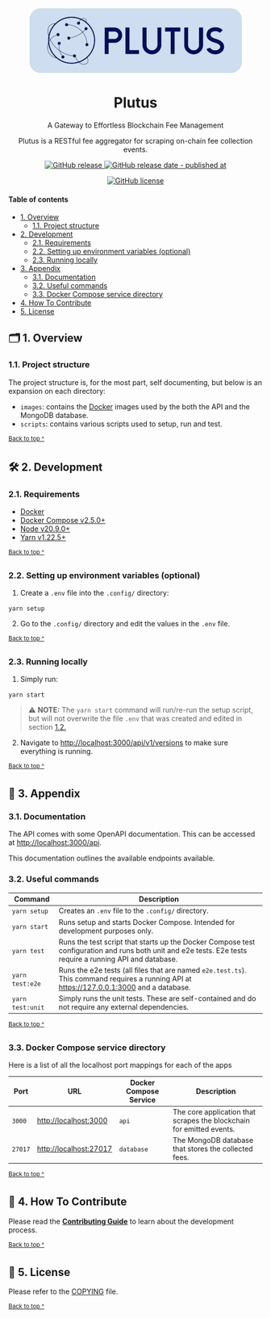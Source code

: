 <p align="center">
  <img alt="Plutus icon - rounded edges" src="assets/logo-rounded@421x128.png" style="padding-top: 15px" height="128" />
</p>

<h1 align="center">
   Plutus
</h1>

<p align="center">
  A Gateway to Effortless Blockchain Fee Management
</p>

<p align="center">
  Plutus is a RESTful fee aggregator for scraping on-chain fee collection events.
</p>

<p align="center">
  <a href="https://github.com/kieranroneill/plutus/releases/latest">
    <img alt="GitHub release" src="https://img.shields.io/github/v/release/kieranroneill/plutus?&logo=github">
  </a>
  <a href="https://github.com/kieranroneill/plutus/releases/latest">
    <img alt="GitHub release date - published at" src="https://img.shields.io/github/release-date/kieranroneill/plutus?logo=github">
  </a>
</p>

<p align="center">
  <a href="https://github.com/kieranroneill/plutus/blob/main/COPYING">
    <img alt="GitHub license" src="https://img.shields.io/github/license/kieranroneill/plutus">
  </a>
</p>

#### Table of contents

* [1. Overview](#-1-overview)
  - [1.1. Project structure](#11-project-structure)
* [2. Development](#-2-development)
  - [2.1. Requirements](#21-requirements)
  - [2.2. Setting up environment variables (optional)](#22-setting-up-environment-variables-optional)
  - [2.3. Running locally](#23-running-locally)
* [3. Appendix](#-3-appendix)
  - [3.1. Documentation](#31-documentation)
  - [3.2. Useful commands](#32-useful-commands)
  - [3.3. Docker Compose service directory](#33-docker-compose-service-directory)
* [4. How To Contribute](#-4-how-to-contribute)
* [5. License](#-5-license)

## 🗂️ 1. Overview

### 1.1. Project structure

The project structure is, for the most part, self documenting, but below is an expansion on each directory:

* `images`: contains the [Docker][docker] images used by the both the API and the MongoDB database.
* `scripts`: contains various scripts used to setup, run and test.

<sup>[Back to top ^][table-of-contents]</sup>

## 🛠️ 2. Development

### 2.1. Requirements

* [Docker][docker]
* [Docker Compose v2.5.0+][docker-compose]
* [Node v20.9.0+][node]
* [Yarn v1.22.5+][yarn]

<sup>[Back to top ^][table-of-contents]</sup>

### 2.2. Setting up environment variables (optional)

1. Create a `.env` file into the `.config/` directory:
```shell script
yarn setup
```

2. Go to the `.config/` directory and edit the values in the `.env` file.

<sup>[Back to top ^][table-of-contents]</sup>

### 2.3. Running locally

1. Simply run:
```shell script
yarn start
```

> ⚠️ **NOTE:** The `yarn start` command will run/re-run the setup script, but will not overwrite the file `.env` that was created and edited in section [1.2.](#22-setting-up-environment-variables-optional)

2. Navigate to [http://localhost:3000/api/v1/versions](http://localhost:3000/api/v1/versions) to make sure everything is running.

<sup>[Back to top ^][table-of-contents]</sup>

## 📑 3. Appendix

### 3.1. Documentation

The API comes with some OpenAPI documentation. This can be accessed at [http://localhost:3000/api](http://localhost:3000/api).

This documentation outlines the available endpoints available.

### 3.2. Useful commands

| Command          | Description                                                                                                                                               |
|------------------|-----------------------------------------------------------------------------------------------------------------------------------------------------------|
| `yarn setup`     | Creates an `.env` file to the `.config/` directory.                                                                                                       |
| `yarn start`     | Runs setup and starts Docker Compose. Intended for development purposes only.                                                                             |
| `yarn test`      | Runs the test script that starts up the Docker Compose test configuration and runs both unit and e2e tests. E2e tests require a running API and database. |
| `yarn test:e2e`  | Runs the e2e tests (all files that are named `e2e.test.ts`). This command requires a running API at https://127.0.0.1:3000 and a database.                |
| `yarn test:unit` | Simply runs the unit tests. These are self-contained and do not require any external dependencies.                                                        |


<sup>[Back to top ^][table-of-contents]</sup>

### 3.3. Docker Compose service directory

Here is a list of all the localhost port mappings for each of the apps

| Port    | URL                                                | Docker Compose Service | Description                                                          |
|---------|----------------------------------------------------|------------------------|----------------------------------------------------------------------|
| `3000`  | [http://localhost:3000](http://localhost:3000)     | `api`                  | The core application that scrapes the blockchain for emitted events. |
| `27017` | [http://localhost:27017](http://localhost:27017)   | `database`             | The MongoDB database that stores the collected fees.                 |

<sup>[Back to top ^][table-of-contents]</sup>

## 👏 4. How To Contribute

Please read the [**Contributing Guide**][contribute] to learn about the development process.

<sup>[Back to top ^][table-of-contents]</sup>

## 📄 5. License

Please refer to the [COPYING][copying] file.

<sup>[Back to top ^][table-of-contents]</sup>

<!-- Links -->
[contribute]: ./CONTRIBUTING.md
[copying]: ./COPYING
[docker]: https://docs.docker.com/get-docker/
[docker-compose]: https://docs.docker.com/compose/install/
[make]: https://www.gnu.org/software/make/
[nextjs-project-structure]: https://nextjs.org/docs/getting-started/project-structure
[node]: https://nodejs.org/en/
[table-of-contents]: #table-of-contents
[yarn]: https://yarnpkg.com/
